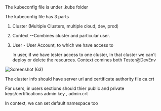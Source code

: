 The kubeconfig file is under .kube folder 

The kubeconfig file has 3 parts 
1. Cluster (Multiple Clusters, multiple cloud, dev, prod)
2. Context --Combines cluster and particular user. 
3. User - User Account, to which we have access to

   In user, if we have tester access to one cluster, In that cluster we can't deploy or delete the resources. Context comines both Tester@DevEnv


![Screenshot (63)](https://github.com/KALYANKUMAR13/k8s-Cluster/assets/35223898/241bccf2-c61c-41b3-ac29-372f1dd17e6b)


The cluster info should have server url and certificate authority file ca.crt

For users, in users sections should thier public and private keys/certifications  admin.key , admin.crt

In context, we can set default namespace too
